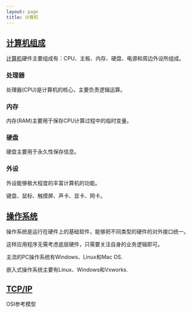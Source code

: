```yaml
---
layout: page
title: 计算机
---
```


## [计算机组成](md/computer)

[计算机](https://baike.baidu.com/item/%E8%AE%A1%E7%AE%97%E6%9C%BA)硬件主要组成有：CPU、主板、内存、硬盘、电源和周边外设所组成。

### 处理器

处理器(CPU)是计算机的核心，主要负责逻辑运算。

### 内存

内存(RAM)主要用于保存CPU计算过程中的临时变量。

### 硬盘

硬盘主要用于永久性保存信息。

### 外设

外设能够极大程度的丰富计算机的功能。

键盘、鼠标、触摸屏、声卡、显卡、网卡。

## [操作系统](md/OS)

操作系统是运行在硬件上的基础软件，能够把不同类型的硬件的对外接口统一。

这样应用程序无需考虑底层硬件，只需要关注自身的业务逻辑即可。

主流的PC操作系统有Windows、Linux和Mac OS.

嵌入式操作系统主要有Linux、Windows和Vxworks.

## [TCP/IP](md/tcp_ip)

OSI参考模型